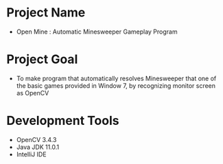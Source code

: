 # Project Name
 - Open Mine : Automatic Minesweeper Gameplay Program

# Project Goal
 - To make program that automatically resolves Minesweeper that one of the basic games provided in Window 7, by recognizing monitor screen as OpenCV

# Development Tools
 - OpenCV 3.4.3
 - Java JDK 11.0.1
 - IntelliJ IDE
